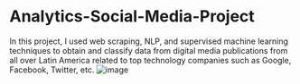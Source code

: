 # Analytics-Social-Media-Project
In this project, I used web scraping, NLP, and supervised machine learning techniques to obtain and classify data from digital media publications from all over Latin America related to top technology companies such as Google, Facebook, Twitter, etc. 
![image](https://github.com/DiegoSReco/Analytics-Social-Media-Project/assets/98560789/6e403ce1-bf4a-427d-af8d-de838e24cf7a)
